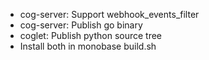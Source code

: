 * cog-server: Support webhook_events_filter
* cog-server: Publish go binary
* coglet: Publish python source tree
* Install both in monobase build.sh
